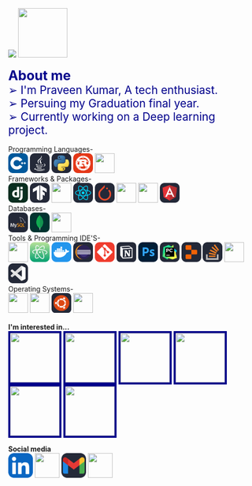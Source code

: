 <div >
    <img src="https://readme-typing-svg.herokuapp.com?font=Garamond&weight=700&size=40&pause=1000&color=F7CA56&random=false&width=435&lines=Hello+folk...;Praveen+here...">
    <img height=100 width=100 src="https://user-images.githubusercontent.com/74038190/214644152-52f47eb3-5e31-4f47-8758-05c9468d5596.gif">
  </div> <br/>
<div style="color:darkblue; font-size:160%; font:Courier">
<b style="font-size:120%">About me</b> <br/>
➢ I'm Praveen Kumar, A tech enthusiast.<br/>
➢ Persuing my Graduation final year.<br/>
➢ Currently working on a Deep learning project.<br/>
</div>
<br/> 
<div>
	<a> Programming Languages-</a><br/>
			<a><img src="https://raw.githubusercontent.com/tandpfun/skill-icons/e67133bc60d96561bc247dfbc3eece0a897285c8/icons/CPP.svg" height=40 width=40  ></a> <a><img src="https://github.com/tandpfun/skill-icons/raw/main/icons/Java-Dark.svg" height=40 width=40  ></a> <a><img src="https://github.com/tandpfun/skill-icons/raw/main/icons/Python-Dark.svg" height=40 width=40  ></a> <a><img src="https://github.com/tandpfun/skill-icons/raw/main/icons/Rust.svg" height=40 width=40  ></a> <a><img src="https://img.freepik.com/premium-vector/sql-structured-query-language-icon-label-internet-security-networking-vector-stock-illustration_100456-10733.jpg" height=40 width=40 > </a>  <br/>
	<a>Frameworks & Packages-</a> <br/>
			<a><img src="https://github.com/tandpfun/skill-icons/raw/main/icons/Django.svg" height=40 width=40  ></a> <a><img src="https://github.com/tandpfun/skill-icons/raw/main/icons/TensorFlow-Dark.svg" height=40 width=40  ></a> <a><img src="https://github.com/tandpfun/skill-icons/raw/main/icons/ScikitLearn-Dark.svg" height=40 width=40  ></a> <a><img src="https://github.com/tandpfun/skill-icons/raw/main/icons/React-Dark.svg" height=40 width=40  > </a> <a><img src="https://github.com/tandpfun/skill-icons/raw/main/icons/PyTorch-Dark.svg" height=40 width=40  ></a> <a><img src="https://github.com/tandpfun/skill-icons/raw/main/icons/OpenCV-Dark.svg" height=40 width=40  ></a> <a><img src="https://github.com/tandpfun/skill-icons/raw/main/icons/Npm-Dark.svg" height=40 width=40  ></a> <a><img src="https://github.com/tandpfun/skill-icons/raw/main/icons/Angular-Dark.svg" height=40 width=40  > </a> <br/>
<a>Databases-</a><br/>
<a><img src="https://github.com/tandpfun/skill-icons/raw/main/icons/MySQL-Dark.svg" height=40 width=40  ></a> <a><img src="https://github.com/tandpfun/skill-icons/raw/main/icons/MongoDB.svg" height=40 width=40  > </a> <a><img src="https://encrypted-tbn0.gstatic.com/images?q=tbn:ANd9GcTKVzWk1EB_DUNA5OBe1giw-CErbGYsfbnnLbuGwn_Lbw&s" height=40 width=40  ></a> <br/>
<a>Tools & Programming IDE'S-</a> <br/>
			<a><img src="https://github.com/tandpfun/skill-icons/raw/main/icons/Anaconda-Dark.svg" height=40 width=40  ></a> <a><img src="https://github.com/tandpfun/skill-icons/raw/main/icons/Atom.svg" height=40 width=40  ></a> <a><img src="https://github.com/tandpfun/skill-icons/raw/main/icons/Docker.svg" height=40 width=40  ></a> <a><img src="https://github.com/tandpfun/skill-icons/raw/main/icons/Eclipse-Dark.svg" height=40 width=40  > </a> <a><img src="https://github.com/tandpfun/skill-icons/raw/main/icons/Git.svg" height=40 width=40  ></a> <a><img src="https://github.com/tandpfun/skill-icons/raw/main/icons/Notion-Dark.svg" height=40 width=40  ></a> <a><img src="https://github.com/tandpfun/skill-icons/raw/main/icons/Photoshop.svg" height=40 width=40  ></a> <a><img src="https://github.com/tandpfun/skill-icons/raw/main/icons/PyCharm-Dark.svg" height=40 width=40  > </a> <a><img src="https://github.com/tandpfun/skill-icons/raw/main/icons/Replit-Dark.svg" height=40 width=40  ></a> <a><img src="https://github.com/tandpfun/skill-icons/raw/main/icons/StackOverflow-Dark.svg" height=40 width=40  > </a> <a><img src="https://github.com/tandpfun/skill-icons/raw/main/icons/Sublime-Dark.svg" height=40 width=40  ></a> <a><img src="https://github.com/tandpfun/skill-icons/raw/main/icons/VSCode-Dark.svg" height=40 width=40  ></a> <br/>
<a>Operating Systems-</a> <br/>
<a><img src="https://encrypted-tbn0.gstatic.com/images?q=tbn:ANd9GcTpm8JSVmtqaFizcLQKzweWW4K9Jlz7xvWIoJkJIytF0A&s" height=40 width=40  ></a> <a><img src="https://github.com/tandpfun/skill-icons/raw/main/icons/Kali-Dark.svg" height=40 width=40  ></a> <a><img src="https://github.com/tandpfun/skill-icons/raw/main/icons/Ubuntu-Dark.svg" height=40 width=40  ></a> <a><img src="https://github.com/tandpfun/skill-icons/raw/main/icons/Windows-Dark.svg" height=40 width=40  > </a>
</div>
<br/>
<a><b>I'm interested in... </b> </a>
<br/>
<a><img src="https://t4.ftcdn.net/jpg/03/97/02/07/360_F_397020794_LXE0WLqWxcbhIf2UwXfRtLJwjw8aX5Wj.jpg" height=100 width=100 style="border: #00008B 4px solid;" ></a> <a><img src="https://t4.ftcdn.net/jpg/03/98/18/19/360_F_398181949_BudYmmAeTPJwDz6HMxwf1PL3ZNIblohm.jpg" height=100 width=100 style="border: #00008B 4px solid;" ></a> <a><img src="https://encrypted-tbn0.gstatic.com/images?q=tbn:ANd9GcQJmYh4ieBEdvqO2zBzqUK7DZ8o3Y6gR9HmbEh0d16T1A&s" height=100 width=100 style="border: #00008B 4px solid;" ></a> 	<a><img src="https://png.pngtree.com/png-vector/20230112/ourmid/pngtree-blockchain-vector-transparent-image-png-image_6560354.png" height=100 width=100 style="border: #00008B 4px solid;" ></a>
<a><img src="https://w7.pngwing.com/pngs/42/492/png-transparent-inspector-computer-security-malware-computer-icons-attack-security-hacker-cyber-miscellaneous-computer-network-hat-thumbnail.png" height=100 width=100 style="border: #00008B 4px solid;" ></a> <a><img src="https://as1.ftcdn.net/v2/jpg/01/74/05/82/1000_F_174058271_6j3kLUww2hzt5zvXGoeKkPwM1Oc4jkBf.jpg" height=100 width=100 style="border: #00008B 4px solid;" ></a> 
<!-- <a><img src="https://w7.pngwing.com/pngs/42/492/png-transparent-inspector-computer-security-malware-computer-icons-attack-security-hacker-cyber-miscellaneous-computer-network-hat-thumbnail.png" height=120 width=120 style="border: #00008B 4px solid;" ></a> <a><img src="https://w7.pngwing.com/pngs/42/492/png-transparent-inspector-computer-security-malware-computer-icons-attack-security-hacker-cyber-miscellaneous-computer-network-hat-thumbnail.png" height=120 width=120 style="border: #00008B 4px solid;" ></a> -->
</div>
<div>
<p align="left" font-size=100%>
<a><b>Social media</b> </a> <br/>
<a><img src="https://raw.githubusercontent.com/tandpfun/skill-icons/e67133bc60d96561bc247dfbc3eece0a897285c8/icons/LinkedIn.svg" height=50 width=50 ></a> <a> <img src="https://cdn-icons-png.flaticon.com/512/5602/5602732.png" height=50 width=50 ></a><a> <img src="https://raw.githubusercontent.com/tandpfun/skill-icons/e67133bc60d96561bc247dfbc3eece0a897285c8/icons/Gmail-Dark.svg" height=50 width=50 ></a><a> <img src="https://upload.wikimedia.org/wikipedia/commons/thumb/1/1b/Facebook_icon.svg/384px-Facebook_icon.svg.png?20220812153731" height=50 width=50 ></a>
</p>
</div>


